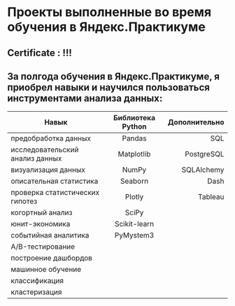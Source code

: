 # Проекты выполненные во время обучения в Яндекс.Практикуме

## Certificate : !!!

## За полгода обучения в Яндекс.Практикуме, я приобрел навыки и научился пользоваться инструментами анализа данных:


| Навык | Библиотека Python | Дополнительно |
|----------------|:---------:|----------------:|
| предобработка данных | Pandas | SQL |
| исследовательский анализ данных | Matplotlib | PostgreSQL |
| визуализация данных | NumPy | SQLAlchemy |
| описательная статистика | Seaborn | Dash |
| проверка статистических гипотез | Plotly | Tableau |
| когортный анализ | SciPy |  |
| юнит-экономика | Scikit-learn |  |
| событийная аналитика | PyMystem3 |  |
| A/B-тестирование |  |  |
| построение дашбордов |  |  |
| машинное обучение |  |  |
| классификация |  |  |
| кластеризация |  |  |

